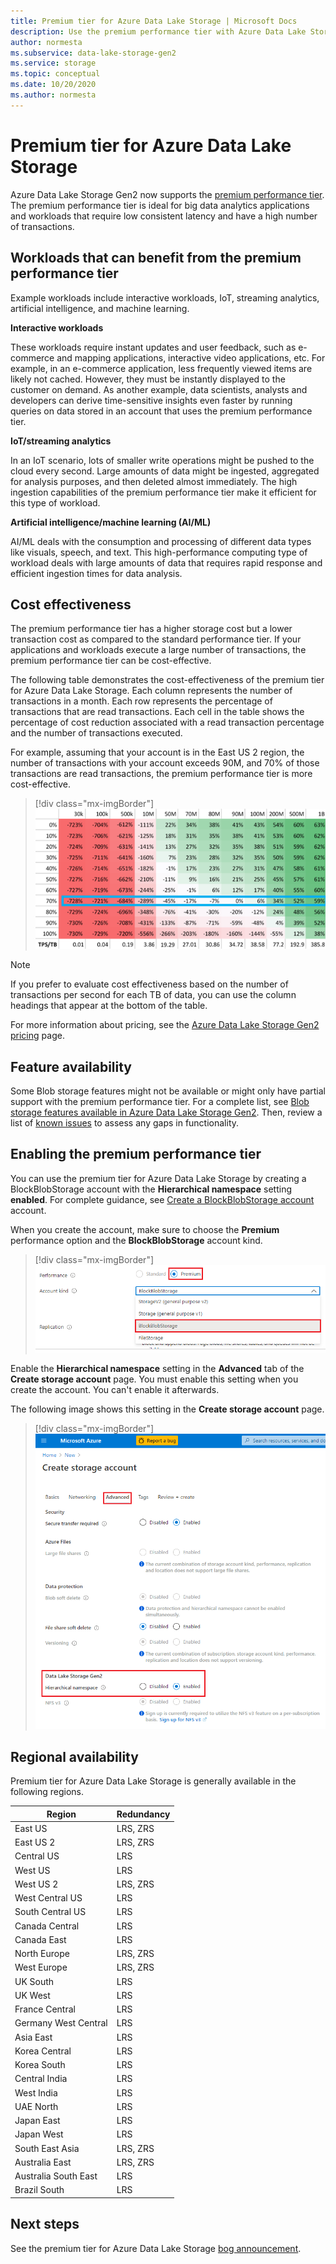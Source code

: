 ```yaml
---
title: Premium tier for Azure Data Lake Storage | Microsoft Docs
description: Use the premium performance tier with Azure Data Lake Storage Gen2 
author: normesta
ms.subservice: data-lake-storage-gen2
ms.service: storage
ms.topic: conceptual
ms.date: 10/20/2020
ms.author: normesta
---
```


# Premium tier for Azure Data Lake Storage

Azure Data Lake Storage Gen2 now supports the [premium performance tier](storage-blob-performance-tiers.md#premium-performance). The premium performance tier is ideal for big data analytics applications and workloads that require low consistent latency and have a high number of transactions. 

## Workloads that can benefit from the premium performance tier

Example workloads include interactive workloads, IoT, streaming analytics, artificial intelligence, and machine learning. 

**Interactive workloads** 

These workloads require instant updates and user feedback, such as e-commerce and mapping applications, interactive video applications, etc. For example, in an e-commerce application, less frequently viewed items are likely not cached. However, they must be instantly displayed to the customer on demand. As another example, data scientists, analysts and developers can derive time-sensitive insights even faster by running queries on data stored in an account that uses the premium performance tier. 

**IoT/streaming analytics** 

In an IoT scenario, lots of smaller write operations might be pushed to the cloud every second. Large amounts of data might be ingested, aggregated for analysis purposes, and then deleted almost immediately. The high ingestion capabilities of the premium performance tier make it efficient for this type of workload. 

**Artificial intelligence/machine learning (AI/ML)** 

AI/ML deals with the consumption and processing of different data types like visuals, speech, and text. This high-performance computing type of workload deals with large amounts of data that requires rapid response and efficient ingestion times for data analysis. 

## Cost effectiveness

The premium performance tier has a higher storage cost but a lower transaction cost as compared to the standard performance tier. If your applications and workloads execute a large number of transactions, the premium performance tier can be cost-effective.

The following table demonstrates the cost-effectiveness of the premium tier for Azure Data Lake Storage. Each column represents the number of transactions in a month.  Each row represents the percentage of transactions that are read transactions. Each cell in the table shows the percentage of cost reduction associated with a read transaction percentage and the number of transactions executed. 

For example, assuming that your account is in the East US 2 region, the number of transactions with your account exceeds 90M, and 70% of those transactions are read transactions, the premium performance tier is more cost-effective.

> [!div class="mx-imgBorder"]
> ![image goes here](./media/premium-tier-for-data-lake-storage/premium-performance-data-lake-storage-cost-analysis-table.png)

> [!NOTE] 
> If you prefer to evaluate cost effectiveness based on the number of transactions per second for each TB of data, you can use the column headings that appear at the bottom of the table.

For more information about pricing, see the [Azure Data Lake Storage Gen2 pricing](https://azure.microsoft.com/pricing/details/storage/data-lake/) page.

## Feature availability 

Some Blob storage features might not be available or might only have partial support with the premium performance tier. For a complete list, see [Blob storage features available in Azure Data Lake Storage Gen2](data-lake-storage-supported-blob-storage-features.md). Then, review a list of [known issues](data-lake-storage-known-issues.md) to assess any gaps in functionality.

## Enabling the premium performance tier 

You can use the premium tier for Azure Data Lake Storage by creating a BlockBlobStorage account with the **Hierarchical namespace** setting **enabled**. For complete guidance, see [Create a BlockBlobStorage account](storage-blob-create-account-block-blob.md) account.

When you create the account, make sure to choose the **Premium** performance option and the **BlockBlobStorage** account kind.

> [!div class="mx-imgBorder"]
> ![Create blockblobstorageacount](./media/premium-tier-for-data-lake-storage/create-block-blob-storage-account.png)

Enable the **Hierarchical namespace** setting in the **Advanced** tab of the **Create storage account** page. You must enable this setting when you create the account. You can't enable it afterwards.

The following image shows this setting in the **Create storage account** page.

> [!div class="mx-imgBorder"]
> ![Hierarchical namespace setting](./media/create-data-lake-storage-account/hierarchical-namespace-feature.png)

## Regional availability

Premium tier for Azure Data Lake Storage is generally available in the following regions.

|Region|Redundancy|
|--|--|
|East US|LRS, ZRS|
|East US 2|LRS, ZRS|
|Central US|LRS|
|West US|LRS|
|West US 2|LRS, ZRS|
|West Central US|LRS|
|South Central US|LRS|
|Canada Central|LRS|
|Canada East|LRS|
|North Europe|LRS, ZRS|
|West Europe|LRS, ZRS|
|UK South|LRS|
|UK West|LRS|
|France Central|LRS|
|Germany West Central|LRS|
|Asia East|LRS|
|Korea Central|LRS|
|Korea South|LRS|
|Central India|LRS|
|West India|LRS|
|UAE North|LRS|
|Japan East|LRS|
|Japan West|LRS|
|South East Asia|LRS, ZRS|
|Australia East|LRS, ZRS|
|Australia South East|LRS|
|Brazil South|LRS|


## Next steps

See the premium tier for Azure Data Lake Storage [bog announcement](https://www.microsoft.com).
